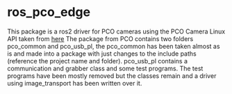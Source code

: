 # ros_pco_edge

This package is a ros2 driver for PCO cameras using the PCO Camera Linux API taken from [here](https://www.pco.de/fileadmin/fileadmin/user_upload/pco-software/pco.linux_usb_pl_1_01_19.tar.gz)
The package from PCO contains two folders pco_common and pco_usb_pl, the pco_common has been taken almost as is and made
into a package with just changes to the include paths (reference the project name and folder).
pco_usb_pl contains a communication and grabber class and some test programs. The test programs have been mostly removed
but the classes remain and a driver using image_transport has been written over it.